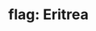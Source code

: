 ---
layout: smileys&emotion
title: "flag: Eritrea"
emoji: flag_eritrea
permalink: 🇪🇷.html
image: assets/img/3moji/flag_eritrea.png
---
